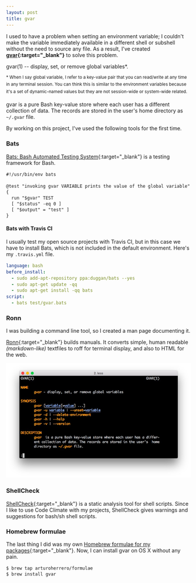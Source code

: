 ```yaml
---
layout: post
title: gvar
---
```


I used to have a problem when setting an environment variable; I couldn't make
the variable immediately available in a different shell or subshell without the
need to source any file. As a result, I've created **[gvar][1]{:target="_blank"}** to solve this problem.

gvar(1) -- display, set, or remove global variables*.

<sup>* When I say global variable, I refer to a key-value pair that you can
read/write at any time in any terminal session. You can think this is similar
to the environment variables because it's a set of dynamic-named values but they
are not session-wide or system-wide related.</sup>

gvar is a pure Bash key-value store where each user has a different collection
of data. The records are stored in the user's home directory as `~/.gvar` file.

By working on this project, I've used the following tools for the first time.


### Bats

[Bats: Bash Automated Testing System][2]{:target="_blank"} is a testing
framework for Bash.

```shell
#!/usr/bin/env bats

@test "invoking gvar VARIABLE prints the value of the global variable" {
  run "$gvar" TEST
  [ "$status" -eq 0 ]
  [ "$output" = "test" ]
}
```

#### Bats with Travis CI

I usually test my open source projects with Travis CI, but in this case we have
to install Bats, which is not included in the default environment. Here's my
`.travis.yml` file.

```yaml
language: bash
before_install:
  - sudo add-apt-repository ppa:duggan/bats --yes
  - sudo apt-get update -qq
  - sudo apt-get install -qq bats
script:
  - bats test/gvar.bats
```


### Ronn

I was building a command line tool, so I created a man page documenting it.

[Ronn][3]{:target="_blank"} builds manuals. It converts simple, human readable *(markdown-like)*
textfiles to roff for terminal display, and also to HTML for the web.

![gvar man page][7]


### ShellCheck

[ShellCheck][4]{:target="_blank"} is a static analysis tool for shell scripts.
Since I like to use Code Climate with my projects, ShellCheck gives warnings
and suggestions for bash/sh shell scripts.


### Homebrew formulae

The last thing I did was my own [Homebrew formulae for my packages][5]{:target="_blank"}.
Now, I can install gvar on OS X without any pain.

```shell
$ brew tap arturoherrero/formulae
$ brew install gvar
```


[1]: https://github.com/arturoherrero/gvar
[2]: https://github.com/sstephenson/bats/
[3]: http://rtomayko.github.io/ronn/
[4]: http://www.shellcheck.net/
[5]: https://github.com/arturoherrero/homebrew-formulae
[6]: http://arturoherrero.github.io/gvar/gvar.1.html
[7]: /assets/images/gvar-man-page.jpg
